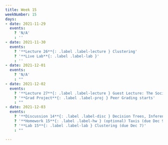 ```yaml
---
title: Week 15
weekNumber: 15
days:
- date: 2021-11-29
  events:
    ? 'N/A'
    : ''
- date: 2021-11-30
  events:
    ? '**Lecture 26**{: .label .label-lecture } Clustering'
    ? '**Live Lab**{: .label .label-lab }'
    : ''
- date: 2021-12-01
  events:
    ? 'N/A'
    : ""
- date: 2021-12-02
  events:
    ? '**Lecture 27**{: .label .label-lecture } Guest Lecture: The Social Cost of Carbon'
    ? '**Grad Project**{: .label .label-proj } Peer Grading starts'
    : ""
- date: 2021-12-03
  events:
    ? '**Discussion 14**{: .label .label-disc } Decision Trees, Inference, & Clustering'
    ? '**Homework 15**{: .label .label-hw } (optional) Taxis (due Dec 9)'
    ? '**Lab 15**{: .label .label-lab } Clustering (due Dec 7)'
    : ""

---
```

